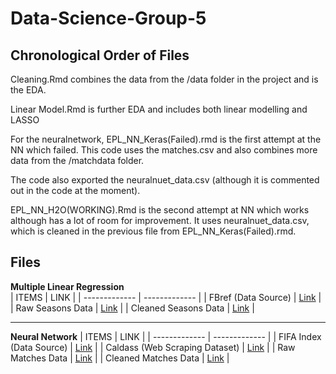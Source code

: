 # Data-Science-Group-5

## Chronological Order of Files

Cleaning.Rmd combines the data from the /data folder in the project and is the EDA.

Linear Model.Rmd is further EDA and includes both linear modelling and LASSO

For the neuralnetwork, EPL_NN_Keras(Failed).rmd  is the first attempt at the NN which failed. This code uses the matches.csv and also combines more data from the /matchdata folder.

The code also exported the neuralnuet_data.csv (although it is commented out in the code at the moment).

EPL_NN_H2O(WORKING).Rmd is the second attempt at NN which works although has a lot of room for improvement. It uses neuralnuet_data.csv, which is cleaned in the previous file from EPL_NN_Keras(Failed).rmd.


## Files
**Multiple Linear Regression**  
| ITEMS  | LINK |
| ------------- | ------------- |
| FBref (Data Source)  | [Link](https://fbref.com/en/comps/9/Premier-League-Stats)  |
| Raw Seasons Data  | [Link](https://drive.google.com/drive/folders/16Ki_wDWCHJ1zFTnH3XyrJKa_KrTHjrjH?usp=sharing)  |
| Cleaned Seasons Data  | [Link](https://drive.google.com/file/d/1zM_tngxVaLSsyIngJbT1ktNF3tnWFdQ-/view?usp=sharing)  |

---
**Neural Network**
| ITEMS  | LINK |
| ------------- | ------------- |
| FIFA Index (Data Source)  | [Link](https://www.fifaindex.com/teams/fifa12_8/?league=13&order=desc)  |
| Caldass (Web Scraping Dataset)  | [Link](https://github.com/Caldass)  |
| Raw Matches Data  | [Link](https://drive.google.com/drive/folders/1Z-5a_LhL_ccPhmgGBxi7idKtrdN1nNB4?usp=sharing)  |
| Cleaned Matches Data  | [Link](https://docs.google.com/spreadsheets/d/13no35LJ9h4p58hjklymhErIt44P4H3yQuEAG7nPUDnA/edit?usp=sharing)  |
